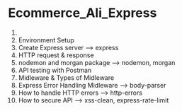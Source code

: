 # Ecommerce_Ali_Express

1. 
2. Environment Setup
3. Create Express server --> express
4. HTTP request & response
5. nodemon and morgan package --> nodemon, morgan
6. API testing with Postman
7. Midleware & Types of Midleware
8. Express Error Handling Midleware --> body-parser
9. How to handle HTTP errors --> http-errors
10. How to secure API --> xss-clean, express-rate-limit
